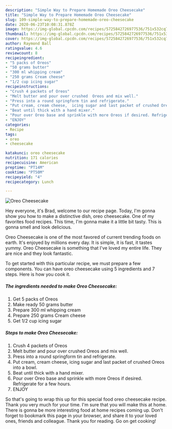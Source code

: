 ```yaml
---
description: "Simple Way to Prepare Homemade Oreo Cheesecake"
title: "Simple Way to Prepare Homemade Oreo Cheesecake"
slug: 109-simple-way-to-prepare-homemade-oreo-cheesecake
date: 2020-06-23T10:08:31.878Z
image: https://img-global.cpcdn.com/recipes/5725842726977536/751x532cq70/oreo-cheesecake-recipe-main-photo.jpg
thumbnail: https://img-global.cpcdn.com/recipes/5725842726977536/751x532cq70/oreo-cheesecake-recipe-main-photo.jpg
cover: https://img-global.cpcdn.com/recipes/5725842726977536/751x532cq70/oreo-cheesecake-recipe-main-photo.jpg
author: Raymond Ball
ratingvalue: 4.6
reviewcount: 8
recipeingredient:
- "5 packs of Oreos"
- "50 grams butter"
- "300 ml whipping cream"
- "250 grams Cream cheese"
- "1/2 cup icing sugar"
recipeinstructions:
- "Crush 4 packets of Oreos"
- "Melt butter and pour over crushed  Oreos and mix well."
- "Press into a round springform tin and refrigerate."
- "Put cream, cream cheese,  icing sugar and last packet of crushed Oreos into a bowl."
- "Beat until thick with a hand mixer."
- "Pour over Oreo base and sprinkle with more Oreos if desired. Refrigerate for a few hours."
- "ENJOY"
categories:
- Recipe
tags:
- oreo
- cheesecake

katakunci: oreo cheesecake 
nutrition: 171 calories
recipecuisine: American
preptime: "PT14M"
cooktime: "PT50M"
recipeyield: "4"
recipecategory: Lunch

---
```



![Oreo Cheesecake](https://img-global.cpcdn.com/recipes/5725842726977536/751x532cq70/oreo-cheesecake-recipe-main-photo.jpg)

Hey everyone, it's Brad, welcome to our recipe page. Today, I'm gonna show you how to make a distinctive dish, oreo cheesecake. One of my favorites food recipes. This time, I'm gonna make it a little bit tasty. This is gonna smell and look delicious.

Oreo Cheesecake is one of the most favored of current trending foods on earth. It's enjoyed by millions every day. It is simple, it is fast, it tastes yummy. Oreo Cheesecake is something that I've loved my entire life. They are nice and they look fantastic.




To get started with this particular recipe, we must prepare a few components. You can have oreo cheesecake using 5 ingredients and 7 steps. Here is how you cook it.

<!--inarticleads1-->

##### The ingredients needed to make Oreo Cheesecake:

1. Get 5 packs of Oreos
1. Make ready 50 grams butter
1. Prepare 300 ml whipping cream
1. Prepare 250 grams Cream cheese
1. Get 1/2 cup icing sugar




<!--inarticleads2-->

##### Steps to make Oreo Cheesecake:

1. Crush 4 packets of Oreos
1. Melt butter and pour over crushed  Oreos and mix well.
1. Press into a round springform tin and refrigerate.
1. Put cream, cream cheese,  icing sugar and last packet of crushed Oreos into a bowl.
1. Beat until thick with a hand mixer.
1. Pour over Oreo base and sprinkle with more Oreos if desired. Refrigerate for a few hours.
1. ENJOY




So that's going to wrap this up for this special food oreo cheesecake recipe. Thank you very much for your time. I'm sure that you will make this at home. There is gonna be more interesting food at home recipes coming up. Don't forget to bookmark this page in your browser, and share it to your loved ones, friends and colleague. Thank you for reading. Go on get cooking!
